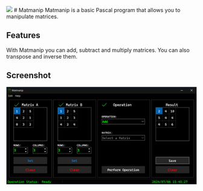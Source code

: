<img src="Graphics/Icon-44.png" width="44"/> # Matmanip
Matmanip is a basic Pascal program that allows you to manipulate matrices.  

## Features
With Matmanip you can add, subtract and multiply matrices. You can also transpose and inverse them. 

## Screenshot
<img src="Graphics/Screenshot.png" width="700"/>

